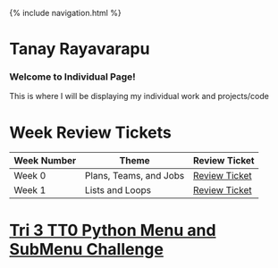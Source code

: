 {% include navigation.html %}

# Tanay Rayavarapu 

### Welcome to Individual Page!
This is where I will be displaying my individual work and projects/code

# Week Review Tickets

Week Number | Theme | Review Ticket | 
----- | ----- | ----- | 
Week 0 | Plans, Teams, and Jobs | [Review Ticket](https://github.com/TANAY101405/TanayRayavarapu/issues/1#issue-1168806462) | 
Week 1 | Lists and Loops | [Review Ticket]() | 

# [Tri 3 TT0 Python Menu and SubMenu Challenge](https://replit.com/@TanayRayavarapu/Tri-3-TT0-Python-Menu#main.py)













